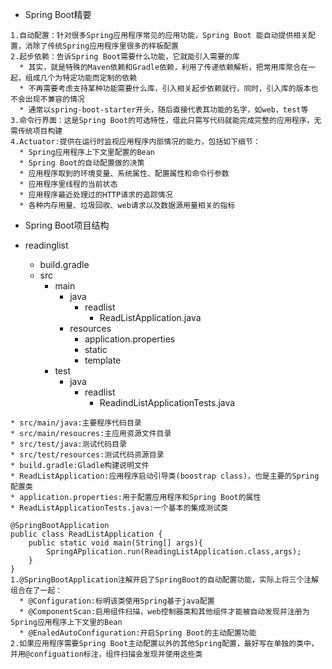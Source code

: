 - Spring Boot精要
```
1.自动配置：针对很多Spring应用程序常见的应用功能，Spring Boot 能自动提供相关配置，消除了传统Spring应用程序里很多的样板配置
2.起步依赖：告诉Spring Boot需要什么功能，它就能引入需要的库
  * 其实，就是特殊的Maven依赖和Gradle依赖，利用了传递依赖解析，把常用库聚合在一起，组成几个为特定功能而定制的依赖
  * 不再需要考虑支持某种功能需要什么库，引入相关起步依赖就行，同时，引入库的版本也不会出现不兼容的情况
  * 通常以spring-boot-starter开头，随后直接代表其功能的名字，如web，test等
3.命令行界面：这是Spring Boot的可选特性，借此只需写代码就能完成完整的应用程序，无需传统项目构建
4.Actuator:提供在运行时监视应用程序内部情况的能力，包括如下细节：
  * Spring应用程序上下文里配置的Bean
  * Spring Boot的自动配置做的决策
  * 应用程序取到的环境变量、系统属性、配置属性和命令行参数
  * 应用程序里线程的当前状态
  * 应用程序最近处理过的HTTP请求的追踪情况
  * 各种内存用量、垃圾回收、web请求以及数据源用量相关的指标
```

- Spring Boot项目结构

- readinglist
  - build.gradle
  - src
    - main
      - java 
          - readlist
            - ReadListApplication.java
      - resources
          - application.properties
          - static
          - template
    - test
      - java 
          - readlist
            - ReadindListApplicationTests.java
```
* src/main/java:主要程序代码目录
* src/main/resoucres:主应用资源文件目录
* src/test/java:测试代码目录
* src/test/resources:测试代码资源目录
* build.gradle:Gladle构建说明文件
* ReadListApplication:应用程序启动引导类(boostrap class)，也是主要的Spring配置类
* application.properties:用于配置应用程序和Spring Boot的属性
* ReadListApplicationTests.java:一个基本的集成测试类
```

```
@SpringBootApplication
public class ReadListApplication {
    public static void main(String[] args){
        SpringAPplication.run(ReadingListApplication.class,args);
    }
}
1.@SpringBootApplication注解开启了SpringBoot的自动配置功能，实际上将三个注解组合在了一起：
  * @Configuration:标明该类使用Spring基于java配置
  * @ComponentScan:启用组件扫描，web控制器类和其他组件才能被自动发现并注册为Spring应用程序上下文里的Bean
  * @EnaledAutoConfiguration:开启Spring Boot的主动配置功能
2.如果应用程序需要Spring Boot主动配置以外的其他Spring配置，最好写在单独的类中，并用@configuation标注，组件扫描会发现并使用这些类
```